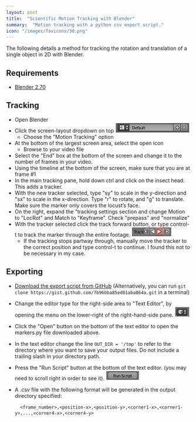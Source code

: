 ```yaml
---
layout: post
title:  "Scientific Motion Tracking with Blender"
summary:  "Motion tracking with a python csv export script."
icon: "/images/favicons/3d.png"
---
```


The following details a method for tracking the rotation and translation of a single object in 2D with Blender.

Requirements
---------------

* [Blender 2.70](http://www.blender.org/)

Tracking
--------------

* Open Blender
* Click the screen-layout dropdown on top ![screen layout dropdown](/images/blender1.png)
    * Choose the "Motion Tracking" option
* At the bottom of the largest screen area, select the open icon
    * Browse to your video file
* Select the "End" box at the bottom of the screen and change it to the number of frames in your video.
* Using the timeline at the bottom of the screen, make sure that you are at frame #1
* In the main tracking pane, hold down ctrl and click on the insect head.  This adds a tracker.
* With the new tracker selected, type "sy" to scale in the y-direction and "sx" to scale in the x-direction.  Type "r" to rotate, and "g" to translate. Make sure the marker only covers the locust’s face.
* On the right, expand the "tracking settings section and change Motion to "LocRot" and Match to "Keyframe".  Check "prepass" and "normalize"
* With the tracker selected click the track forward button, or type 
  control-t to track the marker through the entire footage.   ![track forward button](/images/blender2.png)
    * If the tracking stops partway through, manually move the tracker to the correct position and type control-t to continue.  I found this not to be necessary in my case.

Exporting
------------

* [Download the export script from GitHub](https://gist.github.com/7b96bba85ed81aba864a)  (Alternatively, you can run `git clone https://gist.github.com/7b96bba85ed81aba864a.git` in a terminal)
* Change the editor type for the right-side area to "Text Editor", by opening the menu on the lower-right of the right-hand-side pane.  ![editor type dropdown](/images/blender3.png)
* Click the "Open" button on the bottom of the text editor to open the markers.py file downloaded above.
* In the text editor change the line `OUT_DIR = '/tmp'` to refer to the directory where you want to save your output files.  Do not include a trailing slash in your directory path.
* Press the "Run Script" button at the bottom of the text editor. (you may need to scroll right in order to see it).  ![run script button](/images/blender4.png)
* A .csv file with the following format will be generated in the output directory specified:

        <frame_number>,<position-x>,<position-y>,<corner1-x>,<corner1-y>,...,<corner4-x>,<corner4-y>